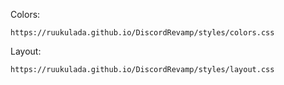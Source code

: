 Colors:
```
https://ruukulada.github.io/DiscordRevamp/styles/colors.css
```
Layout:
```
https://ruukulada.github.io/DiscordRevamp/styles/layout.css
```
